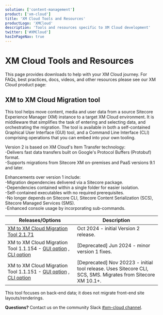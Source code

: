 ```yaml
---
solution: ['content-management']
product: ['xm-cloud']
title: 'XM Cloud Tools and Resources'
productLogo: 'XMCloud'
description: 'Tools and resources specific to XM Cloud development'
twitter: ['#XMCloud']
hasInPageNav: true
---
```


# XM Cloud Tools and Resources

This page provides downloads to help with your XM Cloud journey. For FAQs, best practices, docs, videos, and other resources please see our XM Cloud product page:

<Promo
  title="XM Cloud"
  description="Sitecore XM Cloud is a hybrid headless CMS that supports both marketing and technology teams and has been built on a history of meeting the needs of the Enterprise."
  imageSource="https://sitecorecontenthub.stylelabs.cloud/api/public/content/c612f3d1efbe4e0cb946ab96d0b4aea1?v=0cca3868"
  linkText="Find more XM Cloud resources"
  linkHref="/content-management/xm-cloud" isImageLeft={false}
/>

## XM to XM Cloud Migration tool

This tool helps move content, media and user data from a source Sitecore Experience Manager (XM) instance to a target XM Cloud environment.
It is middleware that simplifies the task of entering and selecting data, and orchestrating the migration.
The tool is available in both a self-contained Graphical User Interface (GUI) tool, and a Command Line Interface (CLI) comprising operations that you can embed into your own tooling.

Version 2 is based on XM Cloud's Item Transfer technology:\
-Delivers fast data transfers built on Google's Protocol Buffers (Protobuf) format.\
-Supports migrations from Sitecore XM on-premises and PaaS versions 9.1 and later.

Enhancements over version 1 include:\
-Migration dependencies delivered via a Sitecore package.\
-Dependencies contained within a single folder for easier isolation.\
-Self-contained executables with no required prerequisites.\
-No longer depends on Sitecore CLI, Sitecore Content Serialization (SCS), Sitecore Managed Services (SMS).\
-Enhanced console usage by incorporating sub-commands.

| Releases/Options                                                                                                                                                                                                                                                                                  | Description                                                                                                                                                                                                                                                                              |
| ------------------------------------------------------------------------------------------------------------------------------------------------------------------------------------------------------------------------------------------------------------------------------------------------- | ---------------------------------------------------------------------------------------------------------------------------------------------------------------------------------------------------------------------------------------------------------------------------------------- |
| [XM to XM Cloud Migration Tool 2.1.71](https://scdp.blob.core.windows.net/downloads/XM_to_XMCloud_Migration/Sitecore.XM.Migration.v2.1.71.zip) | Oct 2024 - initial Version 2 release.
| XM to XM Cloud Migration Tool 1.1.154 - [GUI option](https://scdp.blob.core.windows.net/downloads/XM_to_XMCloud_Migration/Sitecore.XM.Migration.GUI.v1.1.154.zip) , [CLI option](https://scdp.blob.core.windows.net/downloads/XM_to_XMCloud_Migration/Sitecore.XM.Migration.Console.v1.1.154.zip) | [Deprecated] Jun 2024 - minor version 1 fixes. |
| XM to XM Cloud Migration Tool 1.1.151 - [GUI option](https://scdp.blob.core.windows.net/downloads/XM_to_XMCloud_Migration/Sitecore.XM.Migration.GUI.v1.1.151.zip) , [CLI option](https://scdp.blob.core.windows.net/downloads/XM_to_XMCloud_Migration/Sitecore.XM.Migration.Console.v1.1.151.zip) | [Deprecated] Nov 20223 - initial tool release. Uses Sitecore CLI, SCS, SMS. Migrates from Sitecore XM 10.1+. |                                                                                                                                               |

  <Alert variant='warning' mb={4}>
    <AlertIcon />
    This tool focuses on back-end data; it does not migrate front-end site layouts/renderings.
  </Alert>

**Questions?** Contact us on the community Slack [#xm-cloud channel](https://sitecorechat.slack.com/archives/C03NXTAPKE3).
